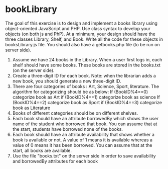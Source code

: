 # bookLibrary
The	goal	of	this	exercise	is	to	design	and	implement	a	books	library	using	object-oriented	JavaScript
and	PHP.	Use	class	syntax	to	develop	your	objects (on	both	js	and	PhP).	At	a	minimum,	your	design	should
have	the	three	classes	Library,	Shelf,	and	Book.	Write	all	the	code	for	these	objects	in	booksLibrary.js file.
You	should	also	have a	getbooks.php	file	(to	be	run	on	server	side).

1.	Assume	we	have	24 books	in	the	Library.	When	a	user	first	logs	in,	each	shelf	should	have	some
books.	These	books	are	stored	in	the	books.txt (on	the	server	side).
2.	Create	a	three-digit	ID for	each	book.	Note:	when	the	librarian	adds	a	new	book,	you	should
generate a	new	three-digit	ID.
3.	There	are	four	categories	of	books :	Art,	Science,	Sport,	literature.	The	algorithm	for	categorizing
should	be	as	below:
      If (BookID%4==0) categorize book as Art
      if (BookID%4==1) categorize book as science
      If (BookID%4==2) categorize book as Sport
      if (BookID%4==3) categorize book as Literature
4.	Books	of	different	categories	should	be	on	different	shelves.
5.	Each	book	should	have	an	attribute	borrowedBy which	shows	the	user	name	of	the	student	who
borrowed	that	book.	You	can	assume	that	at	the	start,	students	have	borrowed	none	of	the	books.
6.	Each book	should	have	an	attribute	availability that	shows	whether	a	book	is	available or	not.	A
value	of	1	means	it	is	available	whereas	a	value	of	0	means	it	has	been	borrowed.	You	can	assume	that	at
the	start,	all	books	are	available.
7.	Use	the file	"books.txt" on	the	server	side in	order	to	save	availability	and	borrowedBy	attributes	for
each	book
